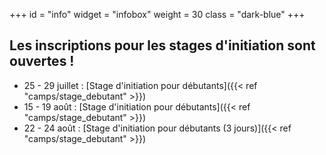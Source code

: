 +++
id = "info"
widget = "infobox"
weight = 30
class = "dark-blue"
+++
## Les inscriptions pour les stages d'initiation sont ouvertes&nbsp;!

* 25 - 29 juillet : [Stage d'initiation pour débutants]({{< ref "camps/stage_debutant" >}})
* 15 - 19 août : [Stage d'initiation pour débutants]({{< ref "camps/stage_debutant" >}})
* 22 - 24 août : [Stage d'initiation pour débutants (3 jours)]({{< ref "camps/stage_debutant" >}})

<br>
